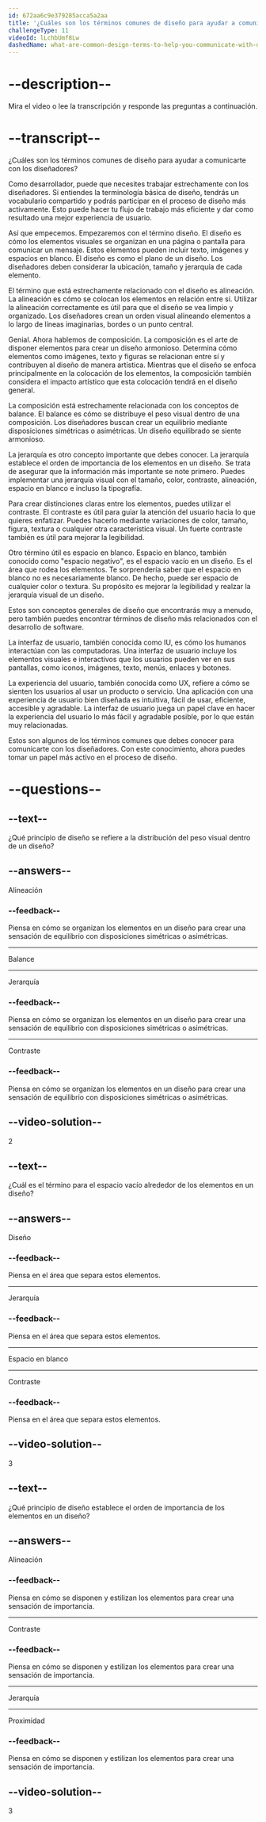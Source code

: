 ```yaml
---
id: 672aa6c9e379285acca5a2aa
title: '¿Cuáles son los términos comunes de diseño para ayudar a comunicarte con los diseñadores?'
challengeType: 11
videoId: lLchbUmf8Lw
dashedName: what-are-common-design-terms-to-help-you-communicate-with-designers
---
```


# --description--

Mira el video o lee la transcripción y responde las preguntas a continuación.

# --transcript--

¿Cuáles son los términos comunes de diseño para ayudar a comunicarte con los diseñadores?

Como desarrollador, puede que necesites trabajar estrechamente con los diseñadores. Si entiendes la terminología básica de diseño, tendrás un vocabulario compartido y podrás participar en el proceso de diseño más activamente. Esto puede hacer tu flujo de trabajo más eficiente y dar como resultado una mejor experiencia de usuario.

Así que empecemos. Empezaremos con el término diseño. El diseño es cómo los elementos visuales se organizan en una página o pantalla para comunicar un mensaje. Estos elementos pueden incluir texto, imágenes y espacios en blanco. El diseño es como el plano de un diseño. Los diseñadores deben considerar la ubicación, tamaño y jerarquía de cada elemento.

El término que está estrechamente relacionado con el diseño es alineación. La alineación es cómo se colocan los elementos en relación entre sí. Utilizar la alineación correctamente es útil para que el diseño se vea limpio y organizado. Los diseñadores crean un orden visual alineando elementos a lo largo de líneas imaginarias, bordes o un punto central.

Genial. Ahora hablemos de composición. La composición es el arte de disponer elementos para crear un diseño armonioso. Determina cómo elementos como imágenes, texto y figuras se relacionan entre sí y contribuyen al diseño de manera artística. Mientras que el diseño se enfoca principalmente en la colocación de los elementos, la composición también considera el impacto artístico que esta colocación tendrá en el diseño general.

La composición está estrechamente relacionada con los conceptos de balance. El balance es cómo se distribuye el peso visual dentro de una composición. Los diseñadores buscan crear un equilibrio mediante disposiciones simétricas o asimétricas. Un diseño equilibrado se siente armonioso.

La jerarquía es otro concepto importante que debes conocer. La jerarquía establece el orden de importancia de los elementos en un diseño. Se trata de asegurar que la información más importante se note primero. Puedes implementar una jerarquía visual con el tamaño, color, contraste, alineación, espacio en blanco e incluso la tipografía.

Para crear distinciones claras entre los elementos, puedes utilizar el contraste. El contraste es útil para guiar la atención del usuario hacia lo que quieres enfatizar. Puedes hacerlo mediante variaciones de color, tamaño, figura, textura o cualquier otra característica visual. Un fuerte contraste también es útil para mejorar la legibilidad.

Otro término útil es espacio en blanco. Espacio en blanco, también conocido como "espacio negativo", es el espacio vacío en un diseño. Es el área que rodea los elementos. Te sorprendería saber que el espacio en blanco no es necesariamente blanco. De hecho, puede ser espacio de cualquier color o textura. Su propósito es mejorar la legibilidad y realzar la jerarquía visual de un diseño.

Estos son conceptos generales de diseño que encontrarás muy a menudo, pero también puedes encontrar términos de diseño más relacionados con el desarrollo de software.

La interfaz de usuario, también conocida como IU, es cómo los humanos interactúan con las computadoras. Una interfaz de usuario incluye los elementos visuales e interactivos que los usuarios pueden ver en sus pantallas, como iconos, imágenes, texto, menús, enlaces y botones.

La experiencia del usuario, también conocida como UX, refiere a cómo se sienten los usuarios al usar un producto o servicio. Una aplicación con una experiencia de usuario bien diseñada es intuitiva, fácil de usar, eficiente, accesible y agradable. La interfaz de usuario juega un papel clave en hacer la experiencia del usuario lo más fácil y agradable posible, por lo que están muy relacionadas.

Estos son algunos de los términos comunes que debes conocer para comunicarte con los diseñadores. Con este conocimiento, ahora puedes tomar un papel más activo en el proceso de diseño.

# --questions--

## --text--

¿Qué principio de diseño se refiere a la distribución del peso visual dentro de un diseño?

## --answers--

Alineación

### --feedback--

Piensa en cómo se organizan los elementos en un diseño para crear una sensación de equilibrio con disposiciones simétricas o asimétricas.

---

Balance

---

Jerarquía

### --feedback--

Piensa en cómo se organizan los elementos en un diseño para crear una sensación de equilibrio con disposiciones simétricas o asimétricas.

---

Contraste

### --feedback--

Piensa en cómo se organizan los elementos en un diseño para crear una sensación de equilibrio con disposiciones simétricas o asimétricas.

## --video-solution--

2

## --text--

¿Cuál es el término para el espacio vacío alrededor de los elementos en un diseño?

## --answers--

Diseño

### --feedback--

Piensa en el área que separa estos elementos.

---

Jerarquía

### --feedback--

Piensa en el área que separa estos elementos.

---

Espacio en blanco

---

Contraste

### --feedback--

Piensa en el área que separa estos elementos.

## --video-solution--

3

## --text--

¿Qué principio de diseño establece el orden de importancia de los elementos en un diseño?

## --answers--

Alineación

### --feedback--

Piensa en cómo se disponen y estilizan los elementos para crear una sensación de importancia.

---

Contraste

### --feedback--

Piensa en cómo se disponen y estilizan los elementos para crear una sensación de importancia.

---

Jerarquía

---

Proximidad

### --feedback--

Piensa en cómo se disponen y estilizan los elementos para crear una sensación de importancia.

## --video-solution--

3
